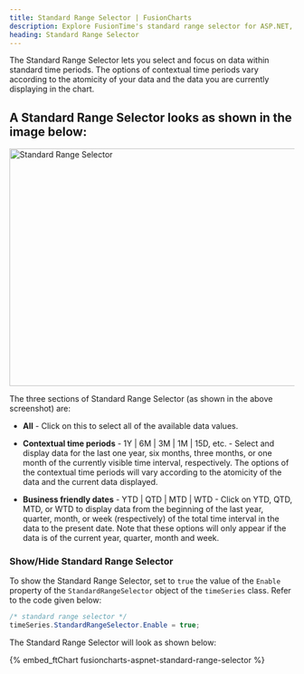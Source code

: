```yaml
---
title: Standard Range Selector | FusionCharts
description: Explore FusionTime's standard range selector for ASP.NET, offering intuitive control over date ranges for dynamic data visualization. Learn more now!
heading: Standard Range Selector
---
```


The Standard Range Selector lets you select and focus on data within standard time periods. The options of contextual time periods vary according to the atomicity of your data and the data you are currently displaying in the chart.

## A Standard Range Selector looks as shown in the image below:

<img src="{% site.BASE_URL %}/images/fusiontime-component-standard-range-selector.png" alt="Standard Range Selector" width="700" height="420">

The three sections of Standard Range Selector (as shown in the above screenshot) are:

- **All** - Click on this to select all of the available data values.

- **Contextual time periods** - 1Y | 6M | 3M | 1M | 15D, etc. - Select and display data for the last one year, six months, three months, or one month of the currently visible time interval, respectively. The options of the contextual time periods will vary according to the atomicity of the data and the current data displayed.

- **Business friendly dates** - YTD | QTD | MTD | WTD - Click on YTD, QTD, MTD, or WTD to display data from the beginning of the last year, quarter, month, or week (respectively) of the total time interval in the data to the present date. Note that these options will only appear if the data is of the current year, quarter, month and week.

### Show/Hide Standard Range Selector

To show the Standard Range Selector, set to `true` the value of the `Enable` property of the `StandardRangeSelector` object of the `timeSeries` class. Refer to the code given below:

```csharp
/* standard range selector */
timeSeries.StandardRangeSelector.Enable = true;
```

The Standard Range Selector will look as shown below:

{% embed_ftChart fusioncharts-aspnet-standard-range-selector %}
